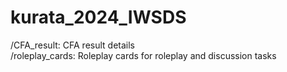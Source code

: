 # kurata_2024_IWSDS
/CFA_result: CFA result details  
/roleplay_cards: Roleplay cards for roleplay and discussion tasks
